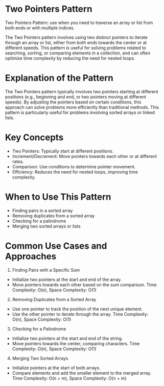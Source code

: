 # Two Pointers Pattern
Two Pointers Pattern: use when you need to traverse an array or list from both ends or with multiple indices.

The Two Pointers pattern involves using two distinct pointers to iterate through an array or list, either from both ends towards the center or at different speeds. This pattern is useful for solving problems related to searching, sorting, or comparing elements in a collection, and can often optimize time complexity by reducing the need for nested loops.

# Explanation of the Pattern
The Two Pointers pattern typically involves two pointers starting at different positions (e.g., beginning and end, or two pointers moving at different speeds). By adjusting the pointers based on certain conditions, this approach can solve problems more efficiently than traditional methods. This pattern is particularly useful for problems involving sorted arrays or linked lists.

# Key Concepts
* Two Pointers: Typically start at different positions.
* Increment/Decrement: Move pointers towards each other or at different rates.
* Comparison: Use conditions to determine pointer movement.
* Efficiency: Reduces the need for nested loops, improving time complexity.

# When to Use This Pattern
* Finding pairs in a sorted array
* Removing duplicates from a sorted array
* Checking for a palindrome
* Merging two sorted arrays or lists

# Common Use Cases and Approaches
1. Finding Pairs with a Specific Sum
* Initialize two pointers at the start and end of the array.
* Move pointers towards each other based on the sum comparison.
Time Complexity: O(n), Space Complexity: O(1)

2. Removing Duplicates from a Sorted Array
* Use one pointer to track the position of the next unique element.
* Use the other pointer to iterate through the array.
Time Complexity: O(n), Space Complexity: O(1)

3. Checking for a Palindrome
* Initialize two pointers at the start and end of the string.
* Move pointers towards the center, comparing characters.
Time Complexity: O(n), Space Complexity: O(1)

4. Merging Two Sorted Arrays
* Initialize pointers at the start of both arrays.
* Compare elements and add the smaller element to the merged array.
Time Complexity: O(n + m), Space Complexity: O(n + m)